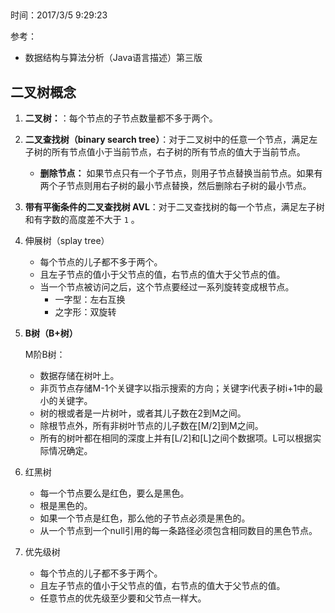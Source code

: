 ##   
时间：2017/3/5 9:29:23  
  
参考：

* 数据结构与算法分析（Java语言描述）第三版  

## 二叉树概念    

1. **二叉树：**：每个节点的子节点数量都不多于两个。

2. **二叉查找树（binary search tree）**：对于二叉树中的任意一个节点，满足左子树的所有节点值小于当前节点，右子树的所有节点的值大于当前节点。

	* **删除节点：** 如果节点只有一个子节点，则用子节点替换当前节点。如果有两个子节点则用右子树的最小节点替换，然后删除右子树的最小节点。 

3. **带有平衡条件的二叉查找树 AVL**：对于二叉查找树的每一个节点，满足左子树和有字数的高度差不大于 `1` 。
4. 伸展树（splay tree）
	* 每个节点的儿子都不多于两个。
	* 且左子节点的值小于父节点的值，右节点的值大于父节点的值。
	* 当一个节点被访问之后，这个节点要经过一系列旋转变成根节点。
		* 一字型：左右互换
		* 之字形：双旋转

5. **B树（B+树）**

	M阶B树：  
	* 数据存储在树叶上。
	* 非页节点存储M-1个关键字以指示搜索的方向；关键字i代表子树i+1中的最小的关键字。
	* 树的根或者是一片树叶，或者其儿子数在2到M之间。
	* 除根节点外，所有非树叶节点的儿子数在[M/2]到M之间。
	* 所有的树叶都在相同的深度上并有[L/2]和[L]之间个数据项。L可以根据实际情况确定。
6. 红黑树  
	* 每一个节点要么是红色，要么是黑色。
	* 根是黑色的。
	* 如果一个节点是红色，那么他的子节点必须是黑色的。
	* 从一个节点到一个null引用的每一条路径必须包含相同数目的黑色节点。
7. 优先级树
 	* 每个节点的儿子都不多于两个。
	* 且左子节点的值小于父节点的值，右节点的值大于父节点的值。
	* 任意节点的优先级至少要和父节点一样大。